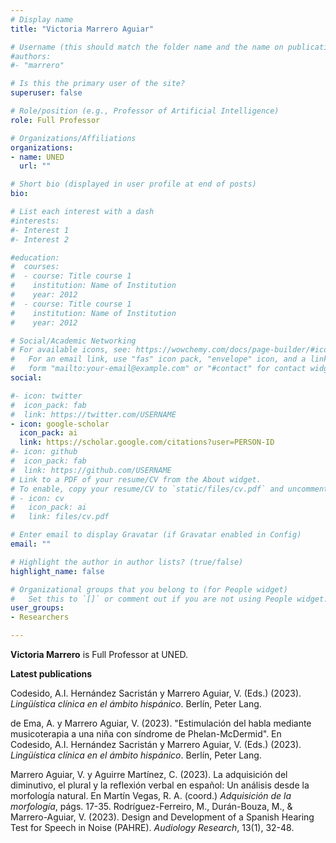 ```yaml
---
# Display name
title: "Victoria Marrero Aguiar"

# Username (this should match the folder name and the name on publications)
#authors:
#- "marrero"

# Is this the primary user of the site?
superuser: false

# Role/position (e.g., Professor of Artificial Intelligence)
role: Full Professor

# Organizations/Affiliations
organizations:
- name: UNED
  url: ""

# Short bio (displayed in user profile at end of posts)
bio: 

# List each interest with a dash
#interests:
#- Interest 1
#- Interest 2

#education:
#  courses:
#  - course: Title course 1
#    institution: Name of Institution
#    year: 2012
#  - course: Title course 1
#    institution: Name of Institution
#    year: 2012

# Social/Academic Networking
# For available icons, see: https://wowchemy.com/docs/page-builder/#icons
#   For an email link, use "fas" icon pack, "envelope" icon, and a link in the
#   form "mailto:your-email@example.com" or "#contact" for contact widget.
social:

#- icon: twitter
#  icon_pack: fab
#  link: https://twitter.com/USERNAME
- icon: google-scholar
  icon_pack: ai
  link: https://scholar.google.com/citations?user=PERSON-ID
#- icon: github
#  icon_pack: fab
#  link: https://github.com/USERNAME
# Link to a PDF of your resume/CV from the About widget.
# To enable, copy your resume/CV to `static/files/cv.pdf` and uncomment the lines below.
# - icon: cv
#   icon_pack: ai
#   link: files/cv.pdf

# Enter email to display Gravatar (if Gravatar enabled in Config)
email: ""

# Highlight the author in author lists? (true/false)
highlight_name: false

# Organizational groups that you belong to (for People widget)
#   Set this to `[]` or comment out if you are not using People widget.
user_groups:
- Researchers

---
```

**Victoria Marrero** is Full Professor at UNED. 

**Latest publications**

Codesido, A.I. Hernández Sacristán y Marrero Aguiar, V. (Eds.) (2023). *Lingüística clínica en el ámbito hispánico*. Berlín, Peter Lang. 

de Ema, A. y Marrero Aguiar, V. (2023). "Estimulación del habla mediante musicoterapia a una niña con síndrome de Phelan-McDermid". En Codesido, A.I. Hernández Sacristán y Marrero Aguiar, V. (Eds.) (2023). *Lingüística clínica en el ámbito hispánico*. Berlín, Peter Lang. 

Marrero Aguiar, V. y Aguirre Martínez, C. (2023). La adquisición del diminutivo, el plural y la reflexión verbal en español: Un análisis desde la morfología natural. En Martín Vegas, R. A. (coord.) *Adquisición de la morfología*, págs. 17-35.
Rodríguez-Ferreiro, M., Durán-Bouza, M., & Marrero-Aguiar, V. (2023). Design and Development of a Spanish Hearing Test for Speech in Noise (PAHRE). *Audiology Research*, 13(1), 32-48.